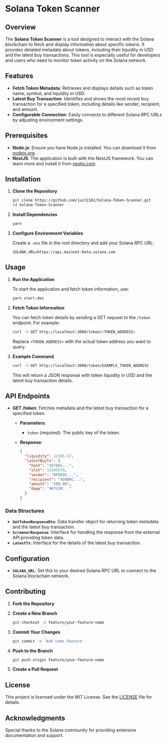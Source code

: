 # Solana Token Scanner

## Overview

The **Solana Token Scanner** is a tool designed to interact with the Solana blockchain to fetch and display information about specific tokens. It provides detailed metadata about tokens, including their liquidity in USD and the latest buy transactions. This tool is especially useful for developers and users who need to monitor token activity on the Solana network.

## Features

- **Fetch Token Metadata**: Retrieves and displays details such as token name, symbol, and liquidity in USD.
- **Latest Buy Transaction**: Identifies and shows the most recent buy transaction for a specified token, including details like sender, recipient, and amount.
- **Configurable Connection**: Easily connects to different Solana RPC URLs by adjusting environment settings.

## Prerequisites

- **Node.js**: Ensure you have Node.js installed. You can download it from [nodejs.org](https://nodejs.org/).
- **NestJS**: The application is built with the NestJS framework. You can learn more and install it from [nestjs.com](https://nestjs.com/).

## Installation

1. **Clone the Repository**

   ```bash
   git clone https://github.com/just2102/Solana-Token-Scanner.git
   cd Solana-Token-Scanner
   ```

2. **Install Dependencies**

   ```bash
   yarn
   ```

3. **Configure Environment Variables**

   Create a `.env` file in the root directory and add your Solana RPC URL:

   ```plaintext
   SOLANA_URL=https://api.mainnet-beta.solana.com
   ```

## Usage

1. **Run the Application**

   To start the application and fetch token information, use:

   ```bash
   yarn start:dev
   ```

2. **Fetch Token Information**

   You can fetch token details by sending a GET request to the `/token` endpoint. For example:

   ```bash
   curl -X GET http://localhost:3000/token/<TOKEN_ADDRESS>
   ```

   Replace `<TOKEN_ADDRESS>` with the actual token address you want to query.

3. **Example Command**

   ```bash
   curl -X GET http://localhost:3000/token/EXAMPLE_TOKEN_ADDRESS
   ```

   This will return a JSON response with token liquidity in USD and the latest buy transaction details.

## API Endpoints

- **GET /token**: Fetches metadata and the latest buy transaction for a specified token.

  - **Parameters**:

    - `token` (required): The public key of the token.

  - **Response**:
    ```json
    {
      "liquidity": 12345.67,
      "latestBuyTx": {
        "hash": "3G76Hx...",
        "slot": 12345678,
        "sender": "8F8A9V...",
        "recipient": "9G9B9C...",
        "amount": "100.00",
        "dapp": "4K7L5M..."
      }
    }
    ```

### Data Structures

- **`GetTokenResponseDto`**: Data transfer object for returning token metadata and the latest buy transaction.
- **`ScreenerResponse`**: Interface for handling the response from the external API providing token data.
- **`LatestTx`**: Interface for the details of the latest buy transaction.

## Configuration

- **`SOLANA_URL`**: Set this to your desired Solana RPC URL to connect to the Solana blockchain network.

## Contributing

1. **Fork the Repository**
2. **Create a New Branch**

   ```bash
   git checkout -b feature/your-feature-name
   ```

3. **Commit Your Changes**

   ```bash
   git commit -m 'Add some feature'
   ```

4. **Push to the Branch**

   ```bash
   git push origin feature/your-feature-name
   ```

5. **Create a Pull Request**

## License

This project is licensed under the MIT License. See the [LICENSE](LICENSE) file for details.

## Acknowledgments

Special thanks to the Solana community for providing extensive documentation and support.
